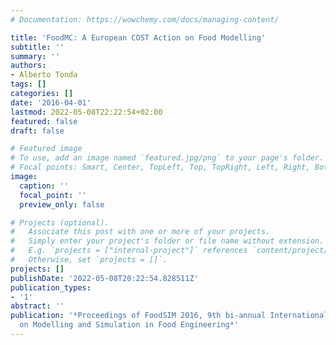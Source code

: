 ```yaml
---
# Documentation: https://wowchemy.com/docs/managing-content/

title: 'FoodMC: A European COST Action on Food Modelling'
subtitle: ''
summary: ''
authors:
- Alberto Tonda
tags: []
categories: []
date: '2016-04-01'
lastmod: 2022-05-08T22:22:54+02:00
featured: false
draft: false

# Featured image
# To use, add an image named `featured.jpg/png` to your page's folder.
# Focal points: Smart, Center, TopLeft, Top, TopRight, Left, Right, BottomLeft, Bottom, BottomRight.
image:
  caption: ''
  focal_point: ''
  preview_only: false

# Projects (optional).
#   Associate this post with one or more of your projects.
#   Simply enter your project's folder or file name without extension.
#   E.g. `projects = ["internal-project"]` references `content/project/deep-learning/index.md`.
#   Otherwise, set `projects = []`.
projects: []
publishDate: '2022-05-08T20:22:54.828511Z'
publication_types:
- '1'
abstract: ''
publication: '*Proceedings of FoodSIM 2016, 9th bi-annual International Conference
  on Modelling and Simulation in Food Engineering*'
---
```

